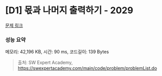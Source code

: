# [D1] 몫과 나머지 출력하기 - 2029 

[문제 링크](https://swexpertacademy.com/main/code/problem/problemDetail.do?contestProbId=AV5QGNvKAtEDFAUq) 

### 성능 요약

메모리: 42,196 KB, 시간: 90 ms, 코드길이: 139 Bytes



> 출처: SW Expert Academy, https://swexpertacademy.com/main/code/problem/problemList.do